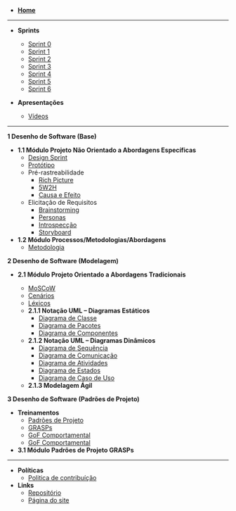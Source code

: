 <!-- docs/_sidebar.md -->

- [**Home**](/README)

---

- **Sprints**

  - [Sprint 0](/pages/sprints/sprint0.md)
  - [Sprint 1](/pages/sprints/sprint1.md)
  - [Sprint 2](/pages/sprints/sprint2.md)
  - [Sprint 3](/pages/sprints/sprint3.md)
  - [Sprint 4](/pages/sprints/sprint4.md)
  - [Sprint 5](/pages/sprints/sprint5.md)
  - [Sprint 6](/pages/sprints/sprint6.md)

- **Apresentações**
  - [Vídeos](/presentations/presentations.md)

---

**1 Desenho de Software (Base)**

- **1.1 Módulo Projeto Não Orientado a Abordagens Específicas**
  - [Design Sprint](/pages/base/designsprint.md)
  - [Protótipo](/pages/base/prototype.md)
  - Pré-rastreabilidade
    - [Rich Picture](/pages/base/preTraceability/richPicture.md)
    - [5W2H](/pages/base/preTraceability/5w2h.md)
    - [Causa e Efeito](/pages/base/preTraceability/causaEfeito.md)
  - Elicitação de Requisitos
    - [Brainstorming](/pages/base/elicitation/brainstorming.md)
    - [Personas](/pages/base/elicitation/persona.md)
    - [Introspecção](/pages/base/elicitation/introspeccao.md)
    - [Storyboard](/pages/base/elicitation/storyboard.md)
- **1.2 Módulo Processos/Metodologias/Abordagens**
  - [Metodologia](/pages/base/metodology/metodologia.md)

**2 Desenho de Software (Modelagem)**

- **2.1 Módulo Projeto Orientado a Abordagens Tradicionais**

  - [MoSCoW](/pages/base/elicitation/moscow.md)
  - [Cenários](/pages/modeling/scenario.md)
  - [Léxicos](/pages/modeling/lexico.md)
  - **2.1.1 Notação UML – Diagramas Estáticos**
    - [Diagrama de Classe](/pages/modeling/diagrams/classes.md)
    - [Diagrama de Pacotes](/pages/modeling/diagrams/package.md)
    - [Diagrama de Componentes](/pages/modeling/diagrams/components.md)
  - **2.1.2 Notação UML – Diagramas Dinâmicos**
    - [Diagrama de Sequência](/pages/modeling/diagrams/sequency.md)
    - [Diagrama de Comunicação](/pages/modeling/diagrams/communication.md)
    - [Diagrama de Atividades](/pages/modeling/diagrams/activity.md)
    - [Diagrama de Estados](/pages/modeling/diagrams/states.md)
    - [Diagrama de Caso de Uso](/pages/modeling/diagrams/usercase.md)
  - **2.1.3 Modelagem Ágil**

**3 Desenho de Software (Padrões de Projeto)**

- **Treinamentos**
  - [Padrões de Projeto](/pages/design_patterns/patterns.md)
  - [GRASPs](/pages/design_patterns/trainning-grasp.md)
  - [GoF Comportamental](/pages/design_patterns/gof/training-gofbehavioral.md)
  - [GoF Comportamental](/pages/design_patterns/gof/training-gofestrutural.md)
- **3.1 Módulo Padrões de Projeto GRASPs**

---

- **Políticas**
  - [Politica de contribuíção](/pages/policy/policies.md)
- **Links**
  - [Repositório](https://github.com/UnBArqDsw2020-2/2020.2_G6)
  - [Página do site](/pages/)
